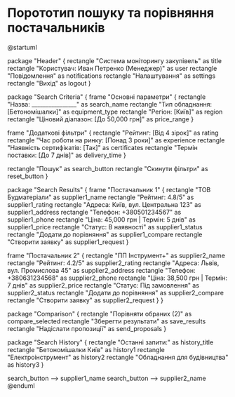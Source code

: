 # Порототип пошуку та порівняння постачальників

@startuml

package "Header" {
  rectangle "Система моніторингу закупівель" as title
  rectangle "Користувач: Иван Петренко (Менеджер)" as user
  rectangle "Повідомлення" as notifications
  rectangle "Налаштування" as settings
  rectangle "Вихід" as logout
}

package "Search Criteria" {
  frame "Основні параметри" {
    rectangle "Назва: ________________" as search_name
    rectangle "Тип обладнання: [Бетономішалки]" as equipment_type
    rectangle "Регіон: [Київ]" as region
    rectangle "Ціновий діапазон: [До 50,000 грн]" as price_range
  }
  
  frame "Додаткові фільтри" {
    rectangle "Рейтинг: [Від 4 зірок]" as rating
    rectangle "Час роботи на ринку: [Понад 3 роки]" as experience
    rectangle "Наявність сертифікатів: [Так]" as certificates
    rectangle "Термін поставки: [До 7 днів]" as delivery_time
  }
  
  rectangle "Пошук" as search_button
  rectangle "Скинути фільтри" as reset_button
}

package "Search Results" {
  frame "Постачальник 1" {
    rectangle "ТОВ Будматеріали" as supplier1_name
    rectangle "Рейтинг: 4.8/5" as supplier1_rating
    rectangle "Адреса: Київ, вул. Центральна 123" as supplier1_address
    rectangle "Телефон: +380501234567" as supplier1_phone
    rectangle "Ціна: 45,000 грн | Термін: 5 днів" as supplier1_price
    rectangle "Статус: В наявності" as supplier1_status
    rectangle "Додати до порівняння" as supplier1_compare
    rectangle "Створити заявку" as supplier1_request
  }
  
  frame "Постачальник 2" {
    rectangle "ПП Інструмент+" as supplier2_name
    rectangle "Рейтинг: 4.2/5" as supplier2_rating
    rectangle "Адреса: Львів, вул. Промислова 45" as supplier2_address
    rectangle "Телефон: +380631234568" as supplier2_phone
    rectangle "Ціна: 38,500 грн | Термін: 7 днів" as supplier2_price
    rectangle "Статус: Під замовлення" as supplier2_status
    rectangle "Додати до порівняння" as supplier2_compare
    rectangle "Створити заявку" as supplier2_request
  }
}

package "Comparison" {
  rectangle "Порівняти обраних (2)" as compare_selected
  rectangle "Зберегти результати" as save_results
  rectangle "Надіслати пропозиції" as send_proposals
}

package "Search History" {
  rectangle "Останні запити:" as history_title
  rectangle "Бетономішалки Київ" as history1
  rectangle "Електроінструмент" as history2
  rectangle "Обладнання для будівництва" as history3
}

search_button --> supplier1_name
search_button --> supplier2_name
@enduml
